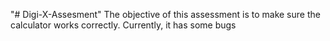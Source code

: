 "# Digi-X-Assesment" 
The objective of this assessment is to make sure the calculator works correctly.
Currently, it has some bugs
